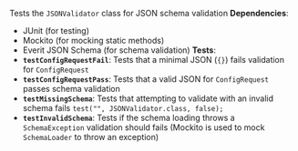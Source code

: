 Tests the `JSONValidator` class for JSON schema validation
**Dependencies**:
- JUnit (for testing)
- Mockito (for mocking static methods)
- Everit JSON Schema (for schema validation)
**Tests**:
- **`testConfigRequestFail`**: Tests that a minimal JSON (`{}`) fails validation for `ConfigRequest`
- **`testConfigRequestPass`**: Tests that a valid JSON for `ConfigRequest` passes schema validation
- **`testMissingSchema`**: Tests that attempting to validate with an invalid schema fails
	`test("", JSONValidator.class, false);`
- **`testInvalidSchema`**: Tests if the schema loading throws a `SchemaException` validation should fails (Mockito is used to mock `SchemaLoader` to throw an exception)